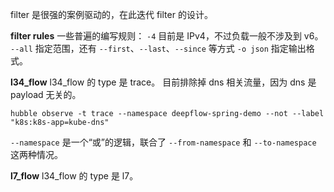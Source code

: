 filter 是很强的案例驱动的，在此迭代 filter 的设计。

**filter rules**
一些普遍的编写规则：
`-4` 目前是 IPv4，不过负载一般不涉及到 v6。
`--all` 指定范围，还有 `--first`、`--last`、`--since` 等方式
`-o json` 指定输出格式。

**l34_flow**
l34_flow 的 type 是 trace。
目前排除掉 dns 相关流量，因为 dns 是 payload 无关的。

```shell
hubble observe -t trace --namespace deepflow-spring-demo --not --label "k8s:k8s-app=kube-dns" 
```

`--namespace` 是一个“或”的逻辑，联合了 `--from-namespace` 和 `--to-namespace` 这两种情况。


**l7_flow**
l34_flow 的 type 是 l7。
